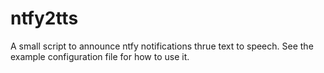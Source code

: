 # ntfy2tts

A small script to announce ntfy notifications thrue text to speech.
See the example configuration file for how to use it.